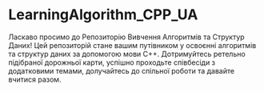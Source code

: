 # LearningAlgorithm_CPP_UA
Ласкаво просимо до Репозиторію Вивчення Алгоритмів та Структур Даних! Цей репозиторій стане вашим путівником у освоєнні алгоритмів та структур даних за допомогою мови C++. Дотримуйтесь ретельно підібраної дорожньої карти, успішно проходьте співбесіди з додатковими темами, долучайтесь до спільної роботи та давайте вчитися разом.
